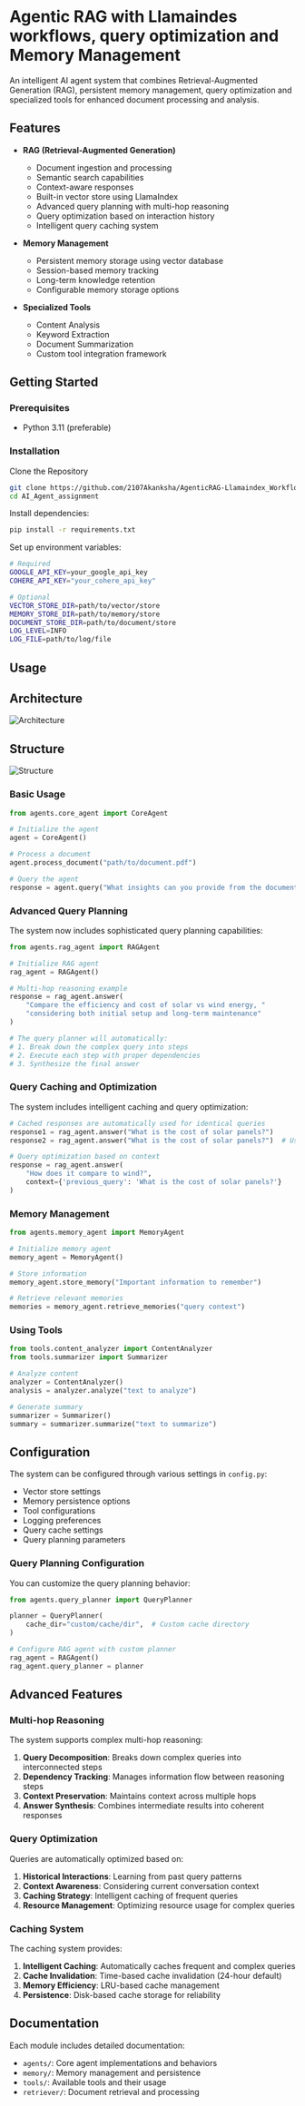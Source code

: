 # Agentic RAG with Llamaindes workflows, query optimization and Memory Management

An intelligent AI agent system that combines Retrieval-Augmented Generation (RAG), persistent memory management, query optimization and specialized tools for enhanced document processing and analysis.


## Features

- **RAG (Retrieval-Augmented Generation)**
  - Document ingestion and processing
  - Semantic search capabilities
  - Context-aware responses
  - Built-in vector store using LlamaIndex
  - Advanced query planning with multi-hop reasoning
  - Query optimization based on interaction history
  - Intelligent query caching system

- **Memory Management**
  - Persistent memory storage using vector database
  - Session-based memory tracking
  - Long-term knowledge retention
  - Configurable memory storage options

- **Specialized Tools**
  - Content Analysis
  - Keyword Extraction
  - Document Summarization
  - Custom tool integration framework


## Getting Started

### Prerequisites
- Python 3.11 (preferable)

### Installation

Clone the Repository
```bash
git clone https://github.com/2107Akanksha/AgenticRAG-Llamaindex_Workflow.git
cd AI_Agent_assignment
```
Install dependencies:
```bash
pip install -r requirements.txt
```

Set up environment variables:
```bash
# Required
GOOGLE_API_KEY=your_google_api_key
COHERE_API_KEY="your_cohere_api_key"

# Optional
VECTOR_STORE_DIR=path/to/vector/store
MEMORY_STORE_DIR=path/to/memory/store
DOCUMENT_STORE_DIR=path/to/document/store
LOG_LEVEL=INFO
LOG_FILE=path/to/log/file
```


## Usage

## Architecture

![Architecture](Architecture%20and%20structure/Architecture-AgenticRAG_llamaindex.png)

## Structure

![Structure](Architecture%20and%20structure/structure.PNG)

### Basic Usage

```python
from agents.core_agent import CoreAgent

# Initialize the agent
agent = CoreAgent()

# Process a document
agent.process_document("path/to/document.pdf")

# Query the agent
response = agent.query("What insights can you provide from the document?")
```

### Advanced Query Planning

The system now includes sophisticated query planning capabilities:

```python
from agents.rag_agent import RAGAgent

# Initialize RAG agent
rag_agent = RAGAgent()

# Multi-hop reasoning example
response = rag_agent.answer(
    "Compare the efficiency and cost of solar vs wind energy, "
    "considering both initial setup and long-term maintenance"
)

# The query planner will automatically:
# 1. Break down the complex query into steps
# 2. Execute each step with proper dependencies
# 3. Synthesize the final answer
```

### Query Caching and Optimization

The system includes intelligent caching and query optimization:

```python
# Cached responses are automatically used for identical queries
response1 = rag_agent.answer("What is the cost of solar panels?")
response2 = rag_agent.answer("What is the cost of solar panels?")  # Uses cache

# Query optimization based on context
response = rag_agent.answer(
    "How does it compare to wind?",
    context={'previous_query': 'What is the cost of solar panels?'}
)
```

### Memory Management

```python
from agents.memory_agent import MemoryAgent

# Initialize memory agent
memory_agent = MemoryAgent()

# Store information
memory_agent.store_memory("Important information to remember")

# Retrieve relevant memories
memories = memory_agent.retrieve_memories("query context")
```

### Using Tools

```python
from tools.content_analyzer import ContentAnalyzer
from tools.summarizer import Summarizer

# Analyze content
analyzer = ContentAnalyzer()
analysis = analyzer.analyze("text to analyze")

# Generate summary
summarizer = Summarizer()
summary = summarizer.summarize("text to summarize")
```

## Configuration

The system can be configured through various settings in `config.py`:

- Vector store settings
- Memory persistence options
- Tool configurations
- Logging preferences
- Query cache settings
- Query planning parameters

### Query Planning Configuration

You can customize the query planning behavior:

```python
from agents.query_planner import QueryPlanner

planner = QueryPlanner(
    cache_dir="custom/cache/dir",  # Custom cache directory
)

# Configure RAG agent with custom planner
rag_agent = RAGAgent()
rag_agent.query_planner = planner
```

## Advanced Features

### Multi-hop Reasoning

The system supports complex multi-hop reasoning:

1. **Query Decomposition**: Breaks down complex queries into interconnected steps
2. **Dependency Tracking**: Manages information flow between reasoning steps
3. **Context Preservation**: Maintains context across multiple hops
4. **Answer Synthesis**: Combines intermediate results into coherent responses

### Query Optimization

Queries are automatically optimized based on:

1. **Historical Interactions**: Learning from past query patterns
2. **Context Awareness**: Considering current conversation context
3. **Caching Strategy**: Intelligent caching of frequent queries
4. **Resource Management**: Optimizing resource usage for complex queries

### Caching System

The caching system provides:

1. **Intelligent Caching**: Automatically caches frequent and complex queries
2. **Cache Invalidation**: Time-based cache invalidation (24-hour default)
3. **Memory Efficiency**: LRU-based cache management
4. **Persistence**: Disk-based cache storage for reliability

## Documentation
Each module includes detailed documentation:
- `agents/`: Core agent implementations and behaviors
- `memory/`: Memory management and persistence
- `tools/`: Available tools and their usage
- `retriever/`: Document retrieval and processing

